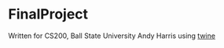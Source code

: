 # FinalProject

Written for CS200, Ball State University 
Andy Harris 
using [twine](http://twinery.org)
